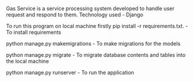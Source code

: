 Gas Service is a service processing system developed to handle user request and respond to them.
Technology used - Django

To run this program on local machine firstly
pip install -r requirements.txt.  - To install requirements

python manage.py makemigrations  - To make migrations for the models

python manage.py migrate - To migrate database contents and tables into the local machine

python manage.py runserver - To run the application
